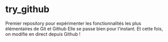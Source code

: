# try_github
Premier repository pour expérimenter les fonctionnalités les plus élémentaires de Git et Github
Elle se passe bien pour l'instant.
Et cette fois, on modifie en direct depuis Github ! 
